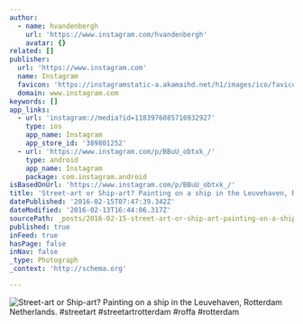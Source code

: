 ```yaml
---
author:
  - name: hvandenbergh
    url: 'https://www.instagram.com/hvandenbergh'
    avatar: {}
related: []
publisher:
  url: 'https://www.instagram.com'
  name: Instagram
  favicon: 'https://instagramstatic-a.akamaihd.net/h1/images/ico/favicon.ico/7cdab0872b15.ico'
  domain: www.instagram.com
keywords: []
app_links:
  - url: 'instagram://media?id=1183976085716932927'
    type: ios
    app_name: Instagram
    app_store_id: '389801252'
  - url: 'https://www.instagram.com/p/BBuU_obtxk_/'
    type: android
    app_name: Instagram
    package: com.instagram.android
isBasedOnUrl: 'https://www.instagram.com/p/BBuU_obtxk_/'
title: 'Street-art or Ship-art? Painting on a ship in the Leuvehaven, Rotterdam Netherlands. #streetart #streetartrotterdam #roffa #rotterdam'
datePublished: '2016-02-15T07:47:39.342Z'
dateModified: '2016-02-13T16:44:06.317Z'
sourcePath: _posts/2016-02-15-street-art-or-ship-art-painting-on-a-ship-in-the-leuvehaven.md
published: true
inFeed: true
hasPage: false
inNav: false
_type: Photograph
_context: 'http://schema.org'

---
```

![Street-art or Ship-art&quest; Painting on a ship in the Leuvehaven&comma; Rotterdam Netherlands&period; &num;streetart &num;streetartrotterdam &num;roffa &num;rotterdam](https://scontent.cdninstagram.com/t51.2885-15/s640x640/sh0.08/e35/12717121_979152178788244_617167612_n.jpg?ig_cache_key=MTE4Mzk3NjA4NTcxNjkzMjkyNw%3D%3D.2)